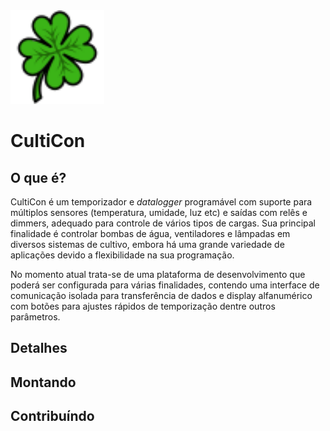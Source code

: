 <img src="doc/cloverfourleaf.svg" width="150">

# CultiCon

## O que é?

CultiCon é um temporizador e _datalogger_ programável com suporte para múltiplos sensores (temperatura, umidade, luz etc) e saídas com relês e dimmers, adequado para controle de vários tipos de cargas. Sua principal finalidade é controlar bombas de água, ventiladores e lâmpadas em diversos sistemas de cultivo, embora há uma grande variedade de aplicações devido a flexibilidade na sua programação.

No momento atual trata-se de uma plataforma de desenvolvimento que poderá ser configurada para várias finalidades, contendo uma interface de comunicação isolada para transferência de dados e display alfanumérico com botões para ajustes rápidos de temporização dentre outros parâmetros.

## Detalhes

## Montando

## Contribuíndo
